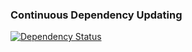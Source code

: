 ### Continuous Dependency Updating

[![Dependency Status](https://www.versioneye.com/user/projects/5588590a306662001a000080/badge.svg?style=flat)](https://www.versioneye.com/user/projects/5588590a306662001a000080)

